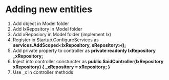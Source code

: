 ﻿# Adding new entities
1. Add object in Model folder
2. Add IxRepository in Model folder
3. Add xReposiory in Model folder (implement Ix)
4. Register in Startup.ConfigureServices as **services.AddScoped<IxRepository, sRepository>();**
5. Add private property to controller as **private readonly IxRepository _xRepository;**
6. Inject into controller consturcter as **public SaidController(IxRepository xRepository) \{
            _xRepository = xRepository;
        }**
7. Use _x in controller methods
